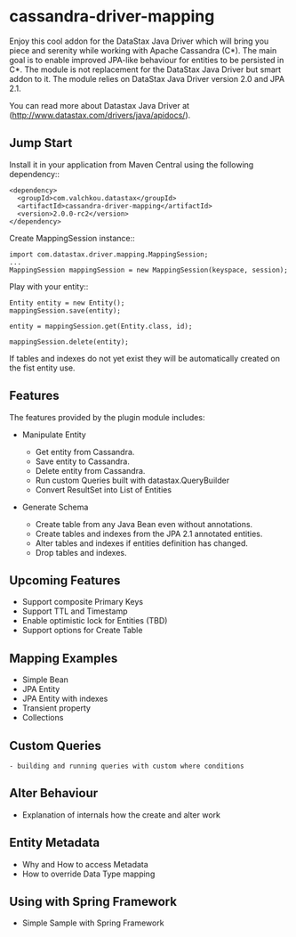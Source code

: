 cassandra-driver-mapping
========================

Enjoy this cool addon for the DataStax Java Driver which will bring you piece and serenity while working with Apache Cassandra (C*).
The main goal is to enable improved JPA-like behaviour for entities to be persisted in C*.
The module is not replacement for the DataStax Java Driver but smart addon to it.
The module relies on DataStax Java Driver version 2.0 and JPA 2.1.

You can read more about Datastax Java Driver at (http://www.datastax.com/drivers/java/apidocs/).

Jump Start
----------

Install it in your application from Maven Central using the following dependency::

    <dependency>
      <groupId>com.valchkou.datastax</groupId>
      <artifactId>cassandra-driver-mapping</artifactId>
      <version>2.0.0-rc2</version>
    </dependency>

Create MappingSession instance::

	import com.datastax.driver.mapping.MappingSession;
    ...
    MappingSession mappingSession = new MappingSession(keyspace, session);
 
Play with your entity::   

	Entity entity = new Entity();
    mappingSession.save(entity);
    
    entity = mappingSession.get(Entity.class, id);
    
    mappingSession.delete(entity);	

If tables and indexes do not yet exist they will be automatically created on the fist entity use.


Features
--------

The features provided by the plugin module includes:
  - Manipulate Entity
  	* Get entity from Cassandra.
  	* Save entity to Cassandra.
	* Delete entity from Cassandra.
	* Run custom Queries built with datastax.QueryBuilder
	* Convert ResultSet into List of Entities

  - Generate Schema
  	* Create table from any Java Bean even without annotations. 
  	* Create tables and indexes from the JPA 2.1 annotated entities.
  	* Alter tables and indexes if entities definition has changed.
  	* Drop tables and indexes.

Upcoming Features
-----------
   - Support composite Primary Keys
   - Support TTL and Timestamp
   - Enable optimistic lock for Entities (TBD)
   - Support options for Create Table 

Mapping Examples
----------------

   - Simple Bean
   - JPA Entity
   - JPA Entity with indexes 
   - Transient property
   - Collections

Custom Queries
--------------
	- building and running queries with custom where conditions

Alter Behaviour
----------------
   - Explanation of internals how the create and alter work

Entity Metadata
---------------
   - Why and How to access Metadata
   - How to override Data Type mapping

Using with Spring Framework 
---------------------------
   - Simple Sample with Spring Framework
	
